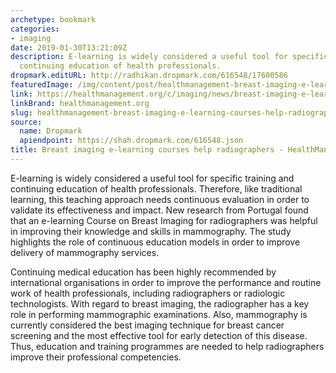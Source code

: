 ```yaml
---
archetype: bookmark
categories:
- imaging
date: 2019-01-30T13:21:09Z
description: E-learning is widely considered a useful tool for specific training and
  continuing education of health professionals.
dropmark.editURL: http://radhikan.dropmark.com/616548/17600586
featuredImage: /img/content/post/healthmanagement-breast-imaging-e-learning-courses-help-radiographers-healthmanagement-org.jpg
link: https://healthmanagement.org/c/imaging/news/breast-imaging-e-learning-courses-help-radiographers
linkBrand: healthmanagement.org
slug: healthmanagement-breast-imaging-e-learning-courses-help-radiographers-healthmanagement-org
source:
  name: Dropmark
  apiendpoint: https://shah.dropmark.com/616548.json
title: Breast imaging e-learning courses help radiographers - HealthManagement.org
---
```

E-learning is widely considered a useful tool for specific training and continuing education of health professionals. Therefore, like traditional learning, this teaching approach needs continuous evaluation in order to validate its effectiveness and impact. New research from Portugal found that an e-learning Course on Breast Imaging for radiographers was helpful in improving their knowledge and skills in mammography. The study highlights the role of continuous education models in order to improve delivery of mammography services.

Continuing medical education has been highly recommended by international organisations in order to improve the performance and routine work of health professionals, including radiographers or radiologic technologists. With regard to breast imaging, the radiographer has a key role in performing mammographic examinations. Also, mammography is currently considered the best imaging technique for breast cancer screening and the most effective tool for early detection of this disease. Thus, education and training programmes are needed to help radiographers improve their professional competencies.

